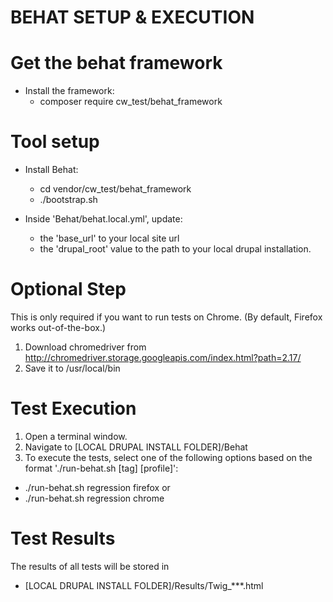 BEHAT SETUP & EXECUTION
=======================

Get the behat framework
=======================
* Install the framework:
  * composer require cw_test/behat_framework

Tool setup
==========
* Install Behat:
  * cd vendor/cw_test/behat_framework
  * ./bootstrap.sh
    
* Inside 'Behat/behat.local.yml', update:
  * the 'base_url' to your local site url
  * the 'drupal_root' value to the path to your local drupal installation.
       

Optional Step
=============
This is only required if you want to run tests on Chrome. 
(By default, Firefox works out-of-the-box.)

1. Download chromedriver from http://chromedriver.storage.googleapis.com/index.html?path=2.17/
2. Save it to /usr/local/bin


Test Execution
==============
1. Open a terminal window.
2. Navigate to [LOCAL DRUPAL INSTALL FOLDER]/Behat
3. To execute the tests, select one of the following options based on the format './run-behat.sh [tag] [profile]':
  - ./run-behat.sh regression firefox
or
  - ./run-behat.sh regression chrome


Test Results
============
The results of all tests will be stored in 
  * [LOCAL DRUPAL INSTALL FOLDER]/Results/Twig_***.html

